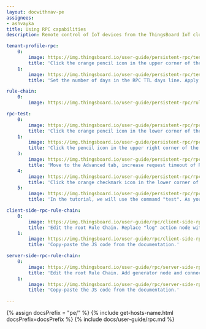 ```yaml
---
layout: docwithnav-pe
assignees:
- ashvayka
title: Using RPC capabilities
description: Remote control of IoT devices from the ThingsBoard IoT cloud using RPC feature

tenant-profile-rpc:
    0:
        image: https://img.thingsboard.io/user-guide/persistent-rpc/tenant-rpc-pe.png
        title: 'Click the orange pencil icon in the upper corner of the screen to enter dashboard edit mode.'
    1:
        image: https://img.thingsboard.io/user-guide/persistent-rpc/tenant-rpc-1-pe.png
        title: 'Set the number of days in the RPC TTL days line. Apply changes by clicking the orange checkmark icon in the upper right corner of the page.'

rule-chain:
    0:
        image: https://img.thingsboard.io/user-guide/persistent-rpc/rule-chain-pe.png

rpc-test:
    0:
        image: https://img.thingsboard.io/user-guide/persistent-rpc/rpc-test-pe.png
        title: 'Click the orange pencil icon in the lower corner of the screen to enter dashboard edit mode.'
    1:
        image: https://img.thingsboard.io/user-guide/persistent-rpc/rpc-test-1-pe.png
        title: 'Click the pencil icon in the upper right corner of the RPC debug terminal to enter widget edit mode.'
    3:
        image: https://img.thingsboard.io/user-guide/persistent-rpc/rpc-test-2-pe.png
        title: 'Move to the Advanced tab, increase request timeout of RPC and check the box "RPC request persistent" to enable it. Click the orange checkmark icon in the upper corner of the window to apply the changes.'
    4:
        image: https://img.thingsboard.io/user-guide/persistent-rpc/rpc-test-3-pe.png
        title: 'Click the orange checkmark icon in the lower corner of the screen to save all applied changes.'
    5:
        image: https://img.thingsboard.io/user-guide/persistent-rpc/rpc-test-4-pe.png
        title: 'In the tutorial, we will use the command "test". As you can see, the response contains RPC ID.'

client-side-rpc-rule-chain:
    0:
        image: https://img.thingsboard.io/user-guide/rpc/client-side-rpc-rule-chain-pe-1.png
        title: 'Edit the root Rule Chain. Replace "log" action node with the "script" transformation node. Add "rpc call reply" action node with the default configuration.'
    1:
        image: https://img.thingsboard.io/user-guide/rpc/client-side-rpc-rule-chain-pe-2.png
        title: 'Copy-paste the JS code from the documentation.'

server-side-rpc-rule-chain:
    0:
        image: https://img.thingsboard.io/user-guide/rpc/server-side-rpc-rule-chain-pe-1.png
        title: 'Edit the root Rule Chain. Add generator node and connect it to the "rpc call request" rule node.'
    1:
        image: https://img.thingsboard.io/user-guide/rpc/server-side-rpc-rule-chain-pe-2.png
        title: 'Copy-paste the JS code from the documentation.'

---
```


{% assign docsPrefix = "pe/" %}
{% include get-hosts-name.html docsPrefix=docsPrefix %}
{% include docs/user-guide/rpc.md %}